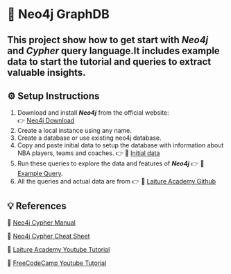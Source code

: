 # :memo: Neo4j GraphDB

This project show how to get start with ***Neo4j*** and ***Cypher*** query language.It includes example data to start the tutorial and queries to extract valuable insights.
---

## ⚙️ Setup Instructions
1. Download and install ***Neo4j*** from the official website:  
👉 [Neo4j Download](https://neo4j.com/download/)
2. Create a local instance using any name.
3. Create a database or use existing neo4j database.
4. Copy and paste initial data to setup the database with information about NBA players, teams and coaches.
👉 :link: [Initial data](initial_data.cypher)
5. Run these queries to explore the data and features of  ***Neo4j***
👉 :link: [Example Query](example_query.cypher).
6. All the queries and actual data are from 👉 :link: [Laiture Academy Github](https://github.com/harblaith7/Neo4j-Crash-Course/tree/main)

## 💡 References

:link: [Neo4j Cypher Manual](https://neo4j.com/docs/cypher-manual/current/introduction/)

:link: [Neo4j Cypher Cheat Sheet](https://neo4j.com/docs/cypher-cheat-sheet/5/all/)

:link: [Laiture Academy Youtube Tutorial](https://www.youtube.com/watch?v=8jNPelugC2s&t=4362s)

:link: [FreeCodeCamp Youtube Tutorial](https://www.youtube.com/watch?v=_IgbB24scLI&t=914s)

